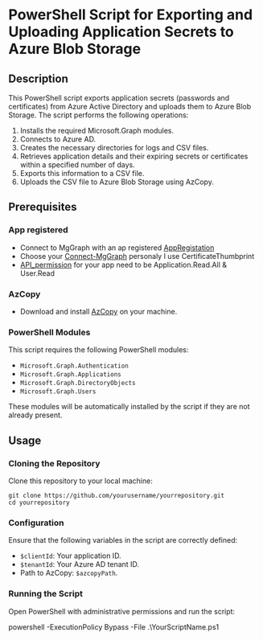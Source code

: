 PowerShell Script for Exporting and Uploading Application Secrets to Azure Blob Storage
=======================================================================================

Description
-----------

This PowerShell script exports application secrets (passwords and certificates) from Azure Active Directory and uploads them to Azure Blob Storage. The script performs the following operations:

1.  Installs the required Microsoft.Graph modules.
2.  Connects to Azure AD.
3.  Creates the necessary directories for logs and CSV files.
4.  Retrieves application details and their expiring secrets or certificates within a specified number of days.
5.  Exports this information to a CSV file.
6.  Uploads the CSV file to Azure Blob Storage using AzCopy.

Prerequisites
-------------
### App registered

- Connect to MgGraph with an ap registered [AppRegistation](https://learn.microsoft.com/fr-fr/entra/identity-platform/quickstart-register-app)
- Choose your [Connect-MgGraph](https://learn.microsoft.com/en-us/powershell/module/microsoft.graph.authentication/connect-mggraph?view=graph-powershell-1.0) personaly I use CertificateThumbprint
- [API_permission](https://learn.microsoft.com/en-us/entra/identity-platform/quickstart-configure-app-access-web-apis) for your app need to be Application.Read.All & User.Read

### AzCopy

-   Download and install [AzCopy](https://learn.microsoft.com/fr-fr/azure/storage/common/storage-use-azcopy-v10) on your machine.

### PowerShell Modules

This script requires the following PowerShell modules:

-   `Microsoft.Graph.Authentication`
-   `Microsoft.Graph.Applications`
-   `Microsoft.Graph.DirectoryObjects`
-   `Microsoft.Graph.Users`

These modules will be automatically installed by the script if they are not already present.

Usage
-----

### Cloning the Repository

Clone this repository to your local machine:

```
git clone https://github.com/yourusername/yourrepository.git
cd yourrepository

```

### Configuration

Ensure that the following variables in the script are correctly defined:

-   `$clientId`: Your application ID.
-   `$tenantId`: Your Azure AD tenant ID.
-   Path to AzCopy: `$azcopyPath`.

### Running the Script

Open PowerShell with administrative permissions and run the script:

powershell -ExecutionPolicy Bypass -File .\YourScriptName.ps1
